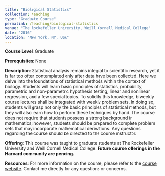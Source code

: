 ```yaml
---
title: "Biological Statistics"
collection: teaching
type: "Graduate Course"
permalink: /teaching/biological-statistics
venue: "The Rockefeller University, Weill Cornell Medical College"
date: "2016"
location: "New York, NY, USA"
---
```



**Course Level**: Graduate

**Prerequisites**: None

**Description**: Statistical analysis remains integral to scientific research, yet it is far too often contemplated only after data have been collected. Here we delve into the foundations of statistical methods within the context of biology. Students will learn basic principles of statistics, probability, parametric and non-parametric hypothesis testing, linear and nonlinear regression, and a few special topics. To solidify this knowledge, biweekly course lectures shall be integrated with weekly problem sets. In doing so, students will grasp not only the basic principles of statistical methods, but they will also learn how to perform these techniques by hand. The course does not require that students possess a strong background in mathematics; however, students should be prepared to complete problem sets that may incorporate mathematical derivations. Any questions regarding the course should be directed to the course instructor.

**Offering**: This course was taught to graduate students at The Rockefeller University and Weill Cornell Medical College. **Future course offerings in the Harvard community are pending.**

**Resources**: For more information on the course, please refer to the [course website](https://sites.google.com/site/biologicalstatisticsru/home). Contact me directly for any questions or concerns.

 


